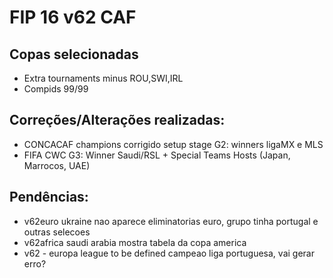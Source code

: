 # FIP 16 v62 CAF

## Copas selecionadas

- Extra tournaments minus ROU,SWI,IRL
- Compids 99/99

## Correções/Alterações realizadas:

- CONCACAF champions corrigido setup stage G2: winners ligaMX e MLS
- FIFA CWC G3: Winner Saudi/RSL + Special Teams Hosts (Japan, Marrocos, UAE)

## Pendências: 

- v62euro ukraine nao aparece eliminatorias euro, grupo tinha portugal e outras selecoes
- v62africa saudi arabia mostra tabela da copa america
- v62 - europa league to be defined campeao liga portuguesa, vai gerar erro?